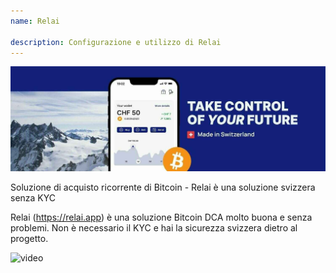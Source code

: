 ```yaml
---
name: Relai

description: Configurazione e utilizzo di Relai
---
```


![cover](assets/cover.jpeg)

Soluzione di acquisto ricorrente di Bitcoin - Relai è una soluzione svizzera senza KYC

Relai (https://relai.app) è una soluzione Bitcoin DCA molto buona e senza problemi. Non è necessario il KYC e hai la sicurezza svizzera dietro al progetto.

![video](https://www.youtube.com/watch?v=ub-gb7kFRkM)
